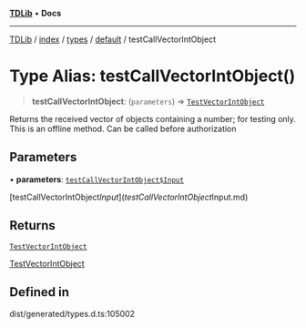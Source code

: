 [**TDLib**](../../../../../../README.md) • **Docs**

***

[TDLib](../../../../../../modules.md) / [index](../../../../../README.md) / [types](../../../README.md) / [default](../README.md) / testCallVectorIntObject

# Type Alias: testCallVectorIntObject()

> **testCallVectorIntObject**: (`parameters`) => [`TestVectorIntObject`](TestVectorIntObject-1.md)

Returns the received vector of objects containing a number; for testing only. This is an offline method. Can be called before authorization

## Parameters

• **parameters**: [`testCallVectorIntObject$Input`](testCallVectorIntObject$Input.md)

[testCallVectorIntObject$Input](testCallVectorIntObject$Input.md)

## Returns

[`TestVectorIntObject`](TestVectorIntObject-1.md)

[TestVectorIntObject](TestVectorIntObject-1.md)

## Defined in

dist/generated/types.d.ts:105002
